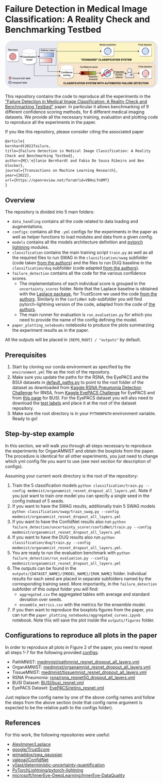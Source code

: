 # Failure Detection in Medical Image Classification: A Reality Check and Benchmarking Testbed
![Failure Detection Framework](paper_plotting_notebooks/figure1.png)

This repository contains the code to reproduce all the experiments in the ["Failure Detection in Medical Image Classification: A Reality Check and Benchmarking Testbed"](https://openreview.net/pdf?id=VBHuLfnOMf) paper. 
In particular it allows benchmarking of 9 different confidence scoring methods, for 6 different medical imaging datasets. We provide all the necessary training, evaluation and plotting code to reproduce all the experiments in the paper. 

If you like this repository, please consider citing the associated paper
```
@article{
bernhardt2022failure,
title={Failure Detection in Medical Image Classification: A Reality Check and Benchmarking Testbed},
author={M{\'e}lanie Bernhardt and Fabio De Sousa Ribeiro and Ben Glocker},
journal={Transactions on Machine Learning Research},
year={2022},
url={https://openreview.net/forum?id=VBHuLfnOMf}
}
```
## Overview
The repository is divided into 5 main folders:
* `data_handling` contains all the code related to data loading and augmentations.
* `configs`: contains all the `.yml` configs for the experiments in the paper as well as helper functions to load modules and data from a given config. 
* `models` contains all the models architecture definition and [pytorch lightning](https://pytorch-lightning.readthedocs.io/en/latest/starter/introduction_guide.html) modules. 
* `classification` contains the main training script `train.py` as well as all the required files to run SWAG in the `classification/swag` subfolder (code taken [from the authors](https://github.com/wjmaddox/swa_gaussian)) and the files to run DUQ baseline in the `classification/duq` subfolder (code adapted [from the authors](https://github.com/y0ast/deterministic-uncertainty-quantification)).
* `failure_detection` contains all the code for the various confidence scores.
    * The implementations of each individual score is grouped in the `uncertainty_scores` folder. Note that the Laplace baseline is obtained with the [Laplace package](https://github.com/AlexImmer/Laplace), for TrustScore we used the code [from the authors](https://github.com/google/TrustScore). Similarly in the `ConfidNet` sub-subfolder you will find pytorch-lightning version of the code, adapted from the code of [the authors](https://github.com/valeoai/ConfidNet).
    * The main runner for evaluation is `run_evaluation.py` for which you need to provide the name of the config defining the model.
 * `paper_plotting_notebooks` notebooks to produce the plots summarzing the experiment results as in the paper. 

All the outputs will be placed in `{REPO_ROOT} / "outputs"` by default. 

## Prerequisites
1. Start by cloning our conda environment as specified by the `environment.yml` file as the root of the repository. 
2. Make sure you update the paths for the RSNA, the EyePACS and the BSUI datasets in [default_paths.py](default_paths.py) to point to the root folder of the dataset as downloaded from [Kaggle RSNA Pneumonia Detection Challenge](https://www.kaggle.com/c/rsna-pneumonia-detection-challenge) for RNSA, from [Kaggle EyePACS Challenge](https://www.kaggle.com/c/diabetic-retinopathy-detection) for EyePACS and from [this page](https://scholar.cu.edu.eg/?q=afahmy/pages/dataset) for BUSI. For the EyePACS dataset you will also need to download the [test labels](https://storage.googleapis.com/kaggle-forum-message-attachments/90528/2877/retinopathy_solution.csv) and place it at the root of the dataset repository.
3. Make sure the root directory is in your `PYTHONPATH` environment variable. 
Ready to go!

## Step-by-step example
In this section, we will walk you through all steps necessary to reproduce the experiments for OrganAMNIST and obtain the boxplots from the paper. The procedure is identical for all other experiments, you just need to change which yml config file you want to use (see next section for description of configs). 

Assuming your current work directory is the root of the repository:
1. Train the 5 classification models `python classification/train.py --config medmnist/organamnist_resnet_dropout_all_layers.yml`. Note if you just want to train one model you can specify a single seed in the config instead of 5 seeds.
2. If you want to have the SWAG results, additionally train 5 SWAG models `python classification/swag/train_swag.py --config medmnist/organamnist_resnet_dropout_all_layers.yml`
3. If you want to have the ConfidNet results also run `python failure_detection/uncertainty_scorer/confidNet/train.py --config medmnist/organamnist_resnet_dropout_all_layers.yml`
4. If you want to have the DUQ results also run `python classification/duq/train.py --config medmnist/organamnist_resnet_dropout_all_layers.yml`.
5. You are ready to run the evaluation benchmark with `python failure_detection/run_evaluation.py --config medmnist/organamnist_resnet_dropout_all_layers.yml`
6. The outputs can be found in the `outputs/{DATASET_NAME}/{MODEL_NAME}/{RUN_NAME}` folder. Individual results for each seed are placed in separate subfolders named by the corresponding training seed. More importantly, in the `failure_detection` subfolder of this output folder you will find:
    * `aggregated.csv` the aggregated tables with average and standard deviation over seeds. 
    * `ensemble_metrics.csv` with the metrics for the ensemble model.
7. If you then want to reproduce the boxplots figures from the paper, you can run the `paper_plotting_notebooks/aggregated_curves.ipynb` notebook. Note this will save the plot inside the `outputs/figures` folder.

## Configurations to reproduce all plots in the paper
In order to reproduce all plots in Figure 2 of the paper, you need to repeat all steps 1-7 for the following provided [configs](configs/):
* PathMNIST: [medmnist/pathmnist_resnet_dropout_all_layers.yml](configs/medmnist/pathmnist_resnet_dropout_all_layers.yml)
* OrganAMNIST: [medmnist/organamnist_resnet_dropout_all_layers.yml](configs/medmnist/organamnist_resnet_dropout_all_layers.yml)
* TissueMNIST: [medmnist/tissuemnist_resnet_dropout_all_layers.yml](configs/medmnist/tissuemnist_resnet_dropout_all_layers.yml)
* RSNA Pneumonia: [rsna/rsna_resnet50_dropout_all_layers.yml](configs/rsna/rsna_resnet50_dropout_all_layers.yml)
* BUSI Dataset: [BUSI/busi_resnet.yml](configs/BUSI/busi_resnet.yml)
* EyePACS Dataset: [EyePACS/retino_resnet.yml](EyePACS/retino_resnet.yml)

Just replace the config name by one of the above config names and follow the steps from the above section (note that config name argument is expected to be the relative path to the configs folder). 

## References
For this work, the following repositories were useful:
* [AlexImmer/Laplace](https://github.com/AlexImmer/Laplace)
* [google/TrustScore](https://github.com/google/TrustScore)
* [wjmaddox/swa_gaussian](https://github.com/wjmaddox/swa_gaussian)
* [valeoai/ConfidNet](https://github.com/valeoai/ConfidNet)
* [y0ast/deterministic-uncertainty-quantification](https://github.com/y0ast/deterministic-uncertainty-quantification)
* [PyTorchLightning/pytorch-lightning](https://github.com/PyTorchLightning/pytorch-lightning)
* [microsoft/InnerEye-DeepLearning/InnerEye-DataQuality](https://github.com/microsoft/InnerEye-DeepLearning/tree/main/InnerEye-DataQuality)
